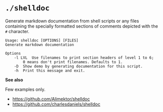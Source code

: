 # `./shelldoc`

Generate markdown documentation from shell scripts or any files
containing the specially formatted sections of comments depicted with
the `#` character.


    Usage: shelldoc [OPTIONS] [FILES]
    Generate markdown documentation
    
    Options
    	-l LVL	Use filenames to print section headers of level 1 to 6;
    		0 means don't print filenames. Defaults to 1.
    	-D	Show demo by generating documentation for this script.
    	-h	Print this message and exit.
    


**See also**

Few examples only.

* https://github.com/Alimektor/shelldoc
* https://github.com/charlesdaniels/shelldoc

